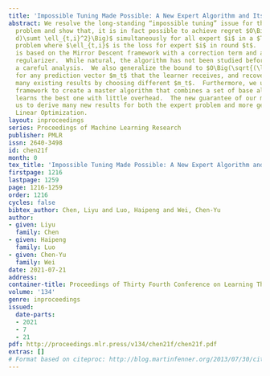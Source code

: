 ```yaml
---
title: 'Impossible Tuning Made Possible: A New Expert Algorithm and Its Applications'
abstract: We resolve the long-standing “impossible tuning” issue for the classic expert
  problem and show that, it is in fact possible to achieve regret $O\Big(\sqrt{(\ln
  d)\sumt \ell_{t,i}^2}\Big)$ simultaneously for all expert $i$ in a $T$-round $d$-expert
  problem where $\ell_{t,i}$ is the loss for expert $i$ in round $t$.  Our algorithm
  is based on the Mirror Descent framework with a correction term and a weighted entropy
  regularizer.  While natural, the algorithm has not been studied before and requires
  a careful analysis.  We also generalize the bound to $O\Big(\sqrt{(\ln d)\sumt (\ell_{t,i}-m_{t,i})^2}\Big)$
  for any prediction vector $m_t$ that the learner receives, and recover or improve
  many existing results by choosing different $m_t$.  Furthermore, we use the same
  framework to create a master algorithm that combines a set of base algorithms and
  learns the best one with little overhead.  The new guarantee of our master allows
  us to derive many new results for both the expert problem and more generally Online
  Linear Optimization.
layout: inproceedings
series: Proceedings of Machine Learning Research
publisher: PMLR
issn: 2640-3498
id: chen21f
month: 0
tex_title: 'Impossible Tuning Made Possible: A New Expert Algorithm and Its Applications'
firstpage: 1216
lastpage: 1259
page: 1216-1259
order: 1216
cycles: false
bibtex_author: Chen, Liyu and Luo, Haipeng and Wei, Chen-Yu
author:
- given: Liyu
  family: Chen
- given: Haipeng
  family: Luo
- given: Chen-Yu
  family: Wei
date: 2021-07-21
address:
container-title: Proceedings of Thirty Fourth Conference on Learning Theory
volume: '134'
genre: inproceedings
issued:
  date-parts:
  - 2021
  - 7
  - 21
pdf: http://proceedings.mlr.press/v134/chen21f/chen21f.pdf
extras: []
# Format based on citeproc: http://blog.martinfenner.org/2013/07/30/citeproc-yaml-for-bibliographies/
---
```

